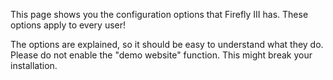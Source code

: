 This page shows you the configuration options that Firefly III has. These options apply to every user!

The options are explained, so it should be easy to understand what they do. Please do not enable the "demo website" function. This might break your installation.